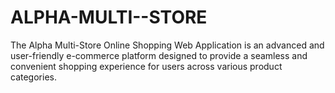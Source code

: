 # ALPHA-MULTI--STORE
The Alpha Multi-Store Online Shopping Web Application is an advanced and user-friendly e-commerce platform designed to provide a seamless and convenient shopping experience for users across various product categories. 
